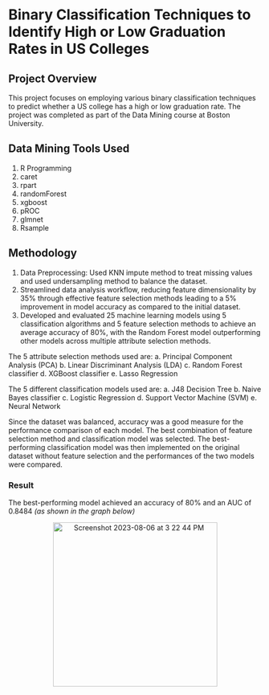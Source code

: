 # Binary Classification Techniques to Identify High or Low Graduation Rates in US Colleges
## Project Overview
This project focuses on employing various binary classification techniques to predict whether a US college has a high or low graduation rate. The project was completed as part of the Data Mining course at Boston University.

## Data Mining Tools Used
1. R Programming
2. caret
3. rpart
4. randomForest
5. xgboost
6. pROC
7. glmnet
8. Rsample

## Methodology
1. Data Preprocessing: Used KNN impute method to treat missing values and used undersampling method to balance the dataset.
2. Streamlined data analysis workflow, reducing feature dimensionality by 35% through effective feature selection methods leading to a 5% improvement in model accuracy as compared to the initial dataset.
3. Developed and evaluated 25 machine learning models using 5 classification algorithms and 5 feature selection methods to achieve an average accuracy of 80%, with the Random Forest model outperforming other models across multiple attribute selection methods.

The 5 attribute selection methods used are:
   a. Principal Component Analysis (PCA)
   b. Linear Discriminant Analysis (LDA)
   c. Random Forest classifier
   d. XGBoost classifier
   e. Lasso Regression

The 5 different classification models used are:
   a. J48 Decision Tree
   b. Naive Bayes classifier
   c. Logistic Regression
   d. Support Vector Machine (SVM)
   e. Neural Network
 
Since the dataset was balanced, accuracy was a good measure for the performance comparison of each model. The best combination of feature selection method and classification model was selected. The best-performing classification model was then implemented on the original dataset without feature selection and the performances of the two models were compared. 

### Result
The best-performing model achieved an accuracy of 80% and an AUC of 0.8484 _(as shown in the graph below)_

<center>
<img alt="Screenshot 2023-08-06 at 3 22 44 PM" src="https://github.com/amruthak03/Project-699/assets/110037114/c3dcfa98-1a3f-451b-a66d-89efdc1ab078" width="327">
</center>
